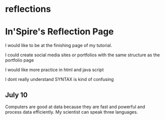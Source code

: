 # reflections
<!DOCTYPE html>
<head>
<h1> In'Spire's Reflection Page </h1>
<body>
  <p> I would like to be at the finishing page of my tutorial.</p>
  <p> I could create social media sites or portfolios with the same structure as the portfolio page </p>
  <P> I would like more practice in html and java script </p>
  <p> I dont really understand SYNTAX is kind of confusing </p>
  
  <h2>July 10</h2>
  <p> Computers are good at data because they are fast and powerful and process data efficiently.  My scientist can speak three languages. </p>
